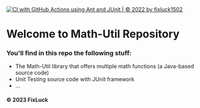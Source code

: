 [![CI with GitHub Actions using Ant and JUnit | © 2022 by fixluck1502](https://github.com/FixLuck/math-util/actions/workflows/ci-junit.yml/badge.svg)](https://github.com/FixLuck/math-util/actions/workflows/ci-junit.yml)

# Welcome to Math-Util Repository
### You'll find in this repo the following stuff:
* The Math-Util library that offers multiple math functions (a Java-based source code)
* Unit Testing source code with JUnit framework
* ...

#### © 2023 FixLuck	